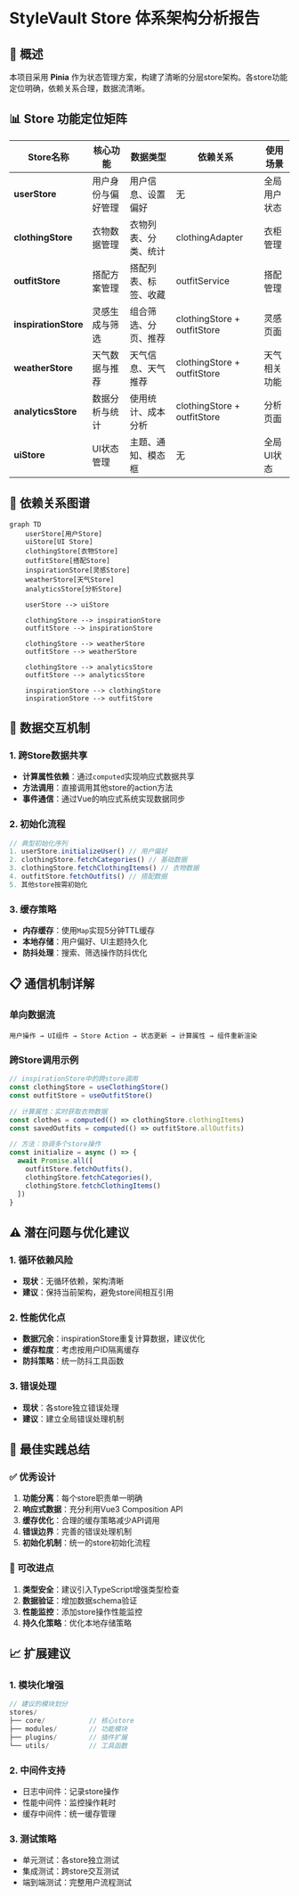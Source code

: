 # StyleVault Store 体系架构分析报告

## 🎯 概述

本项目采用 **Pinia** 作为状态管理方案，构建了清晰的分层store架构。各store功能定位明确，依赖关系合理，数据流清晰。

## 📊 Store 功能定位矩阵

| Store名称 | 核心功能 | 数据类型 | 依赖关系 | 使用场景 |
|-----------|----------|----------|----------|----------|
| **userStore** | 用户身份与偏好管理 | 用户信息、设置偏好 | 无 | 全局用户状态 |
| **clothingStore** | 衣物数据管理 | 衣物列表、分类、统计 | clothingAdapter | 衣柜管理 |
| **outfitStore** | 搭配方案管理 | 搭配列表、标签、收藏 | outfitService | 搭配管理 |
| **inspirationStore** | 灵感生成与筛选 | 组合筛选、分页、推荐 | clothingStore + outfitStore | 灵感页面 |
| **weatherStore** | 天气数据与推荐 | 天气信息、天气推荐 | clothingStore + outfitStore | 天气相关功能 |
| **analyticsStore** | 数据分析与统计 | 使用统计、成本分析 | clothingStore + outfitStore | 分析页面 |
| **uiStore** | UI状态管理 | 主题、通知、模态框 | 无 | 全局UI状态 |

## 🔗 依赖关系图谱

```mermaid
graph TD
    userStore[用户Store]
    uiStore[UI Store]
    clothingStore[衣物Store]
    outfitStore[搭配Store]
    inspirationStore[灵感Store]
    weatherStore[天气Store]
    analyticsStore[分析Store]
    
    userStore --> uiStore
    
    clothingStore --> inspirationStore
    outfitStore --> inspirationStore
    
    clothingStore --> weatherStore
    outfitStore --> weatherStore
    
    clothingStore --> analyticsStore
    outfitStore --> analyticsStore
    
    inspirationStore --> clothingStore
    inspirationStore --> outfitStore
```

## 🔄 数据交互机制

### 1. 跨Store数据共享
- **计算属性依赖**：通过`computed`实现响应式数据共享
- **方法调用**：直接调用其他store的action方法
- **事件通信**：通过Vue的响应式系统实现数据同步

### 2. 初始化流程
```javascript
// 典型初始化序列
1. userStore.initializeUser() // 用户偏好
2. clothingStore.fetchCategories() // 基础数据
3. clothingStore.fetchClothingItems() // 衣物数据
4. outfitStore.fetchOutfits() // 搭配数据
5. 其他store按需初始化
```

### 3. 缓存策略
- **内存缓存**：使用`Map`实现5分钟TTL缓存
- **本地存储**：用户偏好、UI主题持久化
- **防抖处理**：搜索、筛选操作防抖优化

## 📋 通信机制详解

### 单向数据流
```
用户操作 → UI组件 → Store Action → 状态更新 → 计算属性 → 组件重新渲染
```

### 跨Store调用示例
```javascript
// inspirationStore中的跨store调用
const clothingStore = useClothingStore()
const outfitStore = useOutfitStore()

// 计算属性：实时获取衣物数据
const clothes = computed(() => clothingStore.clothingItems)
const savedOutfits = computed(() => outfitStore.allOutfits)

// 方法：协调多个store操作
const initialize = async () => {
  await Promise.all([
    outfitStore.fetchOutfits(),
    clothingStore.fetchCategories(),
    clothingStore.fetchClothingItems()
  ])
}
```

## ⚠️ 潜在问题与优化建议

### 1. 循环依赖风险
- **现状**：无循环依赖，架构清晰
- **建议**：保持当前架构，避免store间相互引用

### 2. 性能优化点
- **数据冗余**：inspirationStore重复计算数据，建议优化
- **缓存粒度**：考虑按用户ID隔离缓存
- **防抖策略**：统一防抖工具函数

### 3. 错误处理
- **现状**：各store独立错误处理
- **建议**：建立全局错误处理机制

## 🎯 最佳实践总结

### ✅ 优秀设计
1. **功能分离**：每个store职责单一明确
2. **响应式数据**：充分利用Vue3 Composition API
3. **缓存优化**：合理的缓存策略减少API调用
4. **错误边界**：完善的错误处理机制
5. **初始化机制**：统一的store初始化流程

### 🔧 可改进点
1. **类型安全**：建议引入TypeScript增强类型检查
2. **数据验证**：增加数据schema验证
3. **性能监控**：添加store操作性能监控
4. **持久化策略**：优化本地存储策略

## 📈 扩展建议

### 1. 模块化增强
```javascript
// 建议的模块划分
stores/
├── core/           // 核心store
├── modules/        // 功能模块
├── plugins/        // 插件扩展
└── utils/          // 工具函数
```

### 2. 中间件支持
- 日志中间件：记录store操作
- 性能中间件：监控操作耗时
- 缓存中间件：统一缓存管理

### 3. 测试策略
- 单元测试：各store独立测试
- 集成测试：跨store交互测试
- 端到端测试：完整用户流程测试
